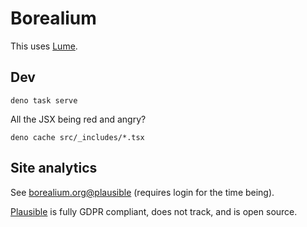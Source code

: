 # Borealium

This uses [Lume](https://lume.land/docs/overview/about-lume/).

## Dev

```
deno task serve
```

All the JSX being red and angry?

```
deno cache src/_includes/*.tsx
```

## Site analytics

See [borealium.org@plausible](https://plausible.io/borealium.org) (requires login for the time being).

[Plausible](https://plausible.io/) is fully GDPR compliant, does not track, and is open source.

